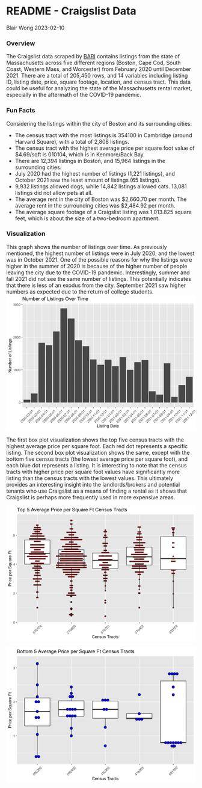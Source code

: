 README - Craigslist Data
================
Blair Wong
2023-02-10

### Overview

The Craigslist data scraped by
[BARI](https://dataverse.harvard.edu/dataset.xhtml?persistentId=doi:10.7910/DVN/52WSPT)
contains listings from the state of Massachusetts across five different
regions (Boston, Cape Cod, South Coast, Western Mass, and Worcester)
from February 2020 until December 2021. There are a total of 205,450
rows, and 14 variables including listing ID, listing date, price, square
footage, location, and census tract. This data could be useful for
analyzing the state of the Massachusetts rental market, especially in
the aftermath of the COVID-19 pandemic.

### Fun Facts

Considering the listings within the city of Boston and its surrounding
cities:

- The census tract with the most listings is 354100 in Cambridge (around
  Harvard Square), with a total of 2,808 listings.
- The census tract with the highest average price per square foot value
  of \$4.69/sqft is 010104, which is in Kenmore/Back Bay.
- There are 12,394 listings in Boston, and 15,964 listings in the
  surrounding cities.
- July 2020 had the highest number of listings (1,221 listings), and
  October 2021 saw the least amount of listings (65 listings).
- 9,932 listings allowed dogs, while 14,842 listings allowed cats.
  13,081 listings did not allow pets at all.
- The average rent in the city of Boston was \$2,660.70 per month. The
  average rent in the surrounding cities was \$2,484.92 per month.
- The average square footage of a Craigslist listing was 1,013.825
  square feet, which is about the size of a two-bedroom apartment.

### Visualization

This graph shows the number of listings over time. As previously
mentioned, the highest number of listings were in July 2020, and the
lowest was in October 2021. One of the possible reasons for why the
listings were higher in the summer of 2020 is because of the higher
number of people leaving the city due to the COVID-19 pandemic.
Interestingly, summer and fall 2021 did not see the same number of
listings. This potentially indicates that there is less of an exodus
from the city. September 2021 saw higher numbers as expected due to the
return of college students.
![](README_figs/README-unnamed-chunk-1-1.png)<!-- -->

The first box plot visualization shows the top five census tracts with
the highest average price per square foot. Each red dot represents a
specific listing. The second box plot visualization shows the same,
except with the bottom five census tracts (the lowest average price per
square foot), and each blue dot represents a listing. It is interesting
to note that the census tracts with higher price per square foot values
have significantly more listing than the census tracts with the lowest
values. This ultimately provides an interesting insight into the
landlords/brokers and potential tenants who use Craigslist as a means of
finding a rental as it shows that Craigslist is perhaps more frequently
used in more expensive areas.

![](README_figs/README-unnamed-chunk-2-1.png)<!-- -->

![](README_figs/README-unnamed-chunk-3-1.png)<!-- -->
